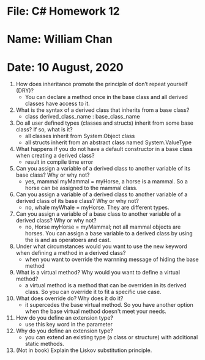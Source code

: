 # File: C# Homework 12
# Name: William Chan
# Date: 10 August, 2020

1. How does inheritance promote the principle of don’t repeat yourself (DRY)?
	* You can declare a method once in the base class and all derived classes have access to it.
2. What is the syntax of a derived class that inherits from a base class?
	* class derived_class_name : base_class_name
3. Do all user defined types (classes and structs) inherit from some base class? If so, what is it?
	* all classes inherit from System.Object class
	* all structs inherit from an abstract class named System.ValueType
4. What happens if you do not have a default constructor in a base class when creating a derived class?
	* result in compile time error
5. Can you assign a variable of a derived class to another variable of its base class? Why or why not?
	* yes, mammal myMammal = myHorse, a horse is a mammal. So a horse can be assigned to the mammal class.
6. Can you assign a variable of a derived class to another variable of a derived class of its base class?
Why or why not?
	* no, whale myWhale = myHorse. They are different types. 
7. Can you assign a variable of a base class to another variable of a derived class? Why or why not?
	* no, Horse myHorse = myMammal; not all mammal objects are horses. You can assign a base variable to a derived class by using the is and as operatoers and cast.
8. Under what circumstances would you want to use the new keyword when defining a method in a
derived class?
	* when you want to override the warnning message of hiding the base method
9. What is a virtual method? Why would you want to define a virtual method?
	* a virtual method is a method that can be overriden in its derived class. So you can override it to fit a specific use case.
10. What does override do? Why does it do it?
	* it supercedes the base virtual method. So you have another option when the base virtual method doesn't meet your needs.  
11. How do you define an extension type?
	* use this key word in the parameter 
12. Why do you define an extension type?
	*  you can extend an existing type (a class or structure) with additional
static methods.
13. (Not in book) Explain the Liskov substitution principle.
